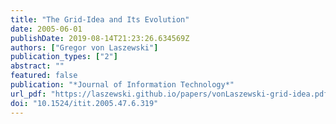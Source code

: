 ```yaml
---
title: "The Grid-Idea and Its Evolution"
date: 2005-06-01
publishDate: 2019-08-14T21:23:26.634569Z
authors: ["Gregor von Laszewski"]
publication_types: ["2"]
abstract: ""
featured: false
publication: "*Journal of Information Technology*"
url_pdf: "https://laszewski.github.io/papers/vonLaszewski-grid-idea.pdf"
doi: "10.1524/itit.2005.47.6.319"
---
```


